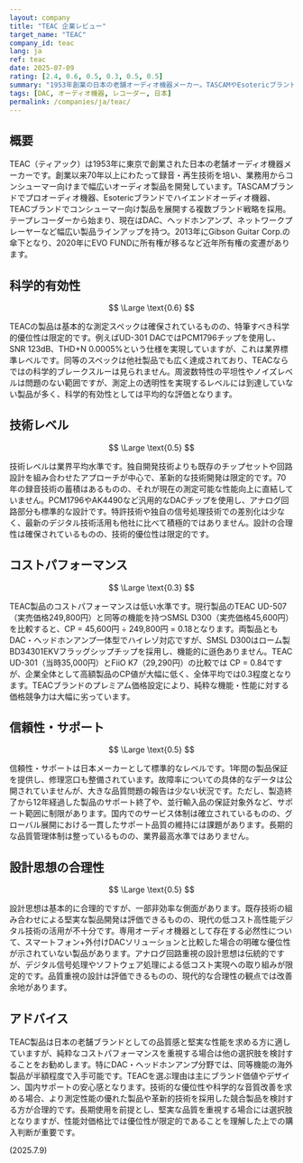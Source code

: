 ```yaml
---
layout: company
title: "TEAC 企業レビュー"
target_name: "TEAC"
company_id: teac
lang: ja
ref: teac
date: 2025-07-09
rating: [2.4, 0.6, 0.5, 0.3, 0.5, 0.5]
summary: "1953年創業の日本の老舗オーディオ機器メーカー。TASCAMやEsotericブランドも展開。技術的には標準レベルだが、高価格によりCP評価が低い。"
tags: [DAC, オーディオ機器, レコーダー, 日本]
permalink: /companies/ja/teac/
---
```

## 概要

TEAC（ティアック）は1953年に東京で創業された日本の老舗オーディオ機器メーカーです。創業以来70年以上にわたって録音・再生技術を培い、業務用からコンシューマー向けまで幅広いオーディオ製品を開発しています。TASCAMブランドでプロオーディオ機器、Esotericブランドでハイエンドオーディオ機器、TEACブランドでコンシューマー向け製品を展開する複数ブランド戦略を採用。テープレコーダーから始まり、現在はDAC、ヘッドホンアンプ、ネットワークプレーヤーなど幅広い製品ラインアップを持つ。2013年にGibson Guitar Corp.の傘下となり、2020年にEVO FUNDに所有権が移るなど近年所有権の変遷があります。

## 科学的有効性

$$ \Large \text{0.6} $$

TEACの製品は基本的な測定スペックは確保されているものの、特筆すべき科学的優位性は限定的です。例えばUD-301 DACではPCM1796チップを使用し、SNR 123dB、THD+N 0.0005%という仕様を実現していますが、これは業界標準レベルです。同等のスペックは他社製品でも広く達成されており、TEACならではの科学的ブレークスルーは見られません。周波数特性の平坦性やノイズレベルは問題のない範囲ですが、測定上の透明性を実現するレベルには到達していない製品が多く、科学的有効性としては平均的な評価となります。

## 技術レベル

$$ \Large \text{0.5} $$

技術レベルは業界平均水準です。独自開発技術よりも既存のチップセットや回路設計を組み合わせたアプローチが中心で、革新的な技術開発は限定的です。70年の録音技術の蓄積はあるものの、それが現在の測定可能な性能向上に直結していません。PCM1796やAK4490など汎用的なDACチップを使用し、アナログ回路部分も標準的な設計です。特許技術や独自の信号処理技術での差別化は少なく、最新のデジタル技術活用も他社に比べて積極的ではありません。設計の合理性は確保されているものの、技術的優位性は限定的です。

## コストパフォーマンス

$$ \Large \text{0.3} $$

TEAC製品のコストパフォーマンスは低い水準です。現行製品のTEAC UD-507（実売価格249,800円）と同等の機能を持つSMSL D300（実売価格45,600円）を比較すると、CP = 45,600円 ÷ 249,800円 = 0.18となります。両製品ともDAC・ヘッドホンアンプ一体型でハイレゾ対応ですが、SMSL D300はローム製BD34301EKVフラッグシップチップを採用し、機能的に遜色ありません。TEAC UD-301（当時35,000円）とFiiO K7（29,290円）の比較では CP = 0.84ですが、企業全体として高額製品のCP値が大幅に低く、全体平均では0.3程度となります。TEACブランドのプレミアム価格設定により、純粋な機能・性能に対する価格競争力は大幅に劣っています。

## 信頼性・サポート

$$ \Large \text{0.5} $$

信頼性・サポートは日本メーカーとして標準的なレベルです。1年間の製品保証を提供し、修理窓口も整備されています。故障率についての具体的なデータは公開されていませんが、大きな品質問題の報告は少ない状況です。ただし、製造終了から12年経過した製品のサポート終了や、並行輸入品の保証対象外など、サポート範囲に制限があります。国内でのサービス体制は確立されているものの、グローバル展開における一貫したサポート品質の維持には課題があります。長期的な品質管理体制は整っているものの、業界最高水準ではありません。

## 設計思想の合理性

$$ \Large \text{0.5} $$

設計思想は基本的に合理的ですが、一部非効率な側面があります。既存技術の組み合わせによる堅実な製品開発は評価できるものの、現代の低コスト高性能デジタル技術の活用が不十分です。専用オーディオ機器として存在する必然性について、スマートフォン+外付けDACソリューションと比較した場合の明確な優位性が示されていない製品があります。アナログ回路重視の設計思想は伝統的ですが、デジタル信号処理やソフトウェア処理による低コスト実現への取り組みが限定的です。品質重視の設計は評価できるものの、現代的な合理性の観点では改善余地があります。

## アドバイス

TEAC製品は日本の老舗ブランドとしての品質感と堅実な性能を求める方に適していますが、純粋なコストパフォーマンスを重視する場合は他の選択肢を検討することをお勧めします。特にDAC・ヘッドホンアンプ分野では、同等機能の海外製品が半額程度で入手可能です。TEACを選ぶ理由は主にブランド価値やデザイン、国内サポートの安心感となります。技術的な優位性や科学的な音質改善を求める場合、より測定性能の優れた製品や革新的技術を採用した競合製品を検討する方が合理的です。長期使用を前提とし、堅実な品質を重視する場合には選択肢となりますが、性能対価格比では優位性が限定的であることを理解した上での購入判断が重要です。

(2025.7.9)